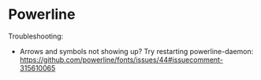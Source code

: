 # Powerline

Troubleshooting:

* Arrows and symbols not showing up? Try restarting powerline-daemon:
	https://github.com/powerline/fonts/issues/44#issuecomment-315610065

